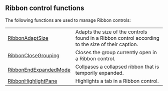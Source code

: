 


## Ribbon control functions
			



<a name="NOTE1"></a>
<a name="NOTE1_1"></a>
The following functions are used to manage Ribbon controls:



|   |   |
| --- | --- |
| [RibbonAdaptSize](../WDLang1/1000020761.md) | Adapts the size of the controls found in a Ribbon control according to the size of their caption. |
| [RibbonCloseGrouping](../WDLang1/1000020136.md) | Closes the group currently open in a Ribbon control. |
| [RibbonEndExpandedMode](../WDLang1/1000020378.md) | Collpases a collapsed ribbon that is temporily expanded. |
| [RibbonHighlightPane](../WDLang1/1000020530.md) | Highlights a tab in a Ribbon control. |






